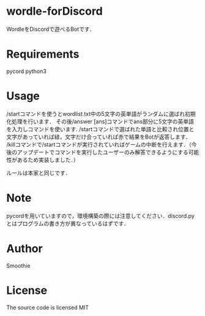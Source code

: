 # wordle-forDiscord
WordleをDiscordで遊べるBotです．

# Requirements
pycord
python3

# Usage
/startコマンドを使うとwordlist.txt中の5文字の英単語がランダムに選ばれ初期化処理を行います．
その後/answer [ans]コマンドでans部分に5文字の英単語を入力しコマンドを使います.
/startコマンドで選ばれた単語と比較され位置と文字があっていれば緑，文字だけ合っていれば赤で結果をBotが返答します．
/killコマンドで/startコマンドが実行されていればゲームの中断を行えます．（今後のアップデートでコマンドを実行したユーザーのみ解答できるようにする可能性があるため実装しました．）

ルールは本家と同じです．

# Note
pycordを用いていますので，環境構築の際には注意してください．discord.pyとはプログラムの書き方が異なっているはずです．

# Author
Smoothie

# License
The source code is licensed MIT
